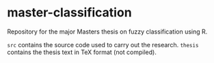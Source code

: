 # master-classification
Repository for the major Masters thesis on fuzzy classification using R.

`src` contains the source code used to carry out the research.
`thesis` contains the thesis text in TeX format (not compiled).
